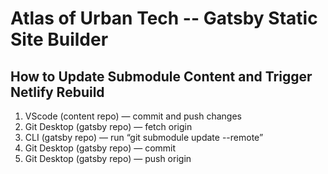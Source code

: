 # Atlas of Urban Tech -- Gatsby Static Site Builder

## How to Update Submodule Content and Trigger Netlify Rebuild

1. VScode (content repo) — commit and push changes
2. Git Desktop (gatsby repo) — fetch origin
3. CLI (gatsby repo) — run “git submodule update --remote”
4. Git Desktop (gatsby repo) — commit
5. Git Desktop (gatsby repo) — push origin
